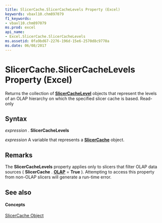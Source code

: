 ```yaml
---
title: SlicerCache.SlicerCacheLevels Property (Excel)
keywords: vbaxl10.chm897079
f1_keywords:
- vbaxl10.chm897079
ms.prod: excel
api_name:
- Excel.SlicerCache.SlicerCacheLevels
ms.assetid: 0fa9bd67-2276-196d-15e6-2570d8c9770a
ms.date: 06/08/2017
---
```



# SlicerCache.SlicerCacheLevels Property (Excel)

Returns the collection of  **[SlicerCacheLevel](Excel.SlicerCacheLevel.md)** objects that represent the levels of an OLAP hierarchy on which the specified slicer cache is based. Read-only


## Syntax

 _expression_ . **SlicerCacheLevels**

 _expression_ A variable that represents a **[SlicerCache](Excel.SlicerCache.md)** object.


## Remarks

The  **SlicerCacheLevels** property applies only to slicers that filter OLAP data sources ( **SlicerCache** . **[OLAP](Excel.SlicerCache.OLAP.md)** = **True** ). Attempting to access this property from non-OLAP slicers will generate a run-time error.


## See also


#### Concepts


[SlicerCache Object](Excel.SlicerCache.md)

